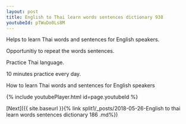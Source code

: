 ```yaml
---
layout: post
title: English to Thai learn words sentences dictionary 938 
youtubeId: pTWuDo0Ls8M
---
```

 
 
Helps to learn Thai words and sentences for English speakers.

Opportunitiy to repeat the words sentences. 

Practice Thai language. 
 
10 minutes practice every day. 
 
How to learn Thai words and sentences for English speakers 
 
{% include youtubePlayer.html id=page.youtubeId %}
 
 
[Next]({{ site.baseurl }}{% link  split1/_posts/2018-05-26-English to thai learn words sentences dictionary 186 .md%})
 

